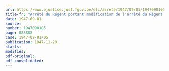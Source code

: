 ```yaml
---
url: https://www.ejustice.just.fgov.be/eli/arrete/1947/09/01/1947090105/justel
title-fr: "Arrêté du Régent portant modification de l'arrêté du Régent du 15 avril 1947 déterminant le nouveau régime des rétributions du personnel spécial du pilotage de l'Administration de la Marine"
date: 1947-09-01
source:
number: 1947090105
page: 888888
case: 1947-09-01/05
publication: 1947-11-28
starts:
modifies:
pdf-original:
pdf-consolidated:
---
```



